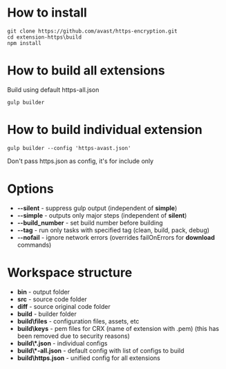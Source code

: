 # How to install

```
git clone https://github.com/avast/https-encryption.git
cd extension-https\build
npm install
```

# How to build all extensions

Build using default https-all.json
```
gulp builder
```

# How to build individual extension

```
gulp builder --config 'https-avast.json'
```

Don't pass https.json as config, it's for include only

# Options

- __--silent__ - suppress gulp output (independent of __simple__)
- __--simple__ - outputs only major steps (independent of __silent__)
- __--build_number__ - set build number before building
- __--tag__ - run only tasks with specified tag (clean, build, pack, debug)
- __--nofail__ - ignore network errors (overrides failOnErrors for __download__ commands)

# Workspace structure

- __bin__ - output folder
- __src__ - source code folder
- __diff__ - source original code folder
- __build__ - builder folder
- __build\files__ - configuration files, assets, etc
- __build\keys__ - pem files for CRX (name of extension with .pem) (this has been removed due to security reasons)
- __build\\*.json__ - individual configs
- __build\\*-all.json__ - default config with list of configs to build
- __build\https.json__ - unified config for all extensions
